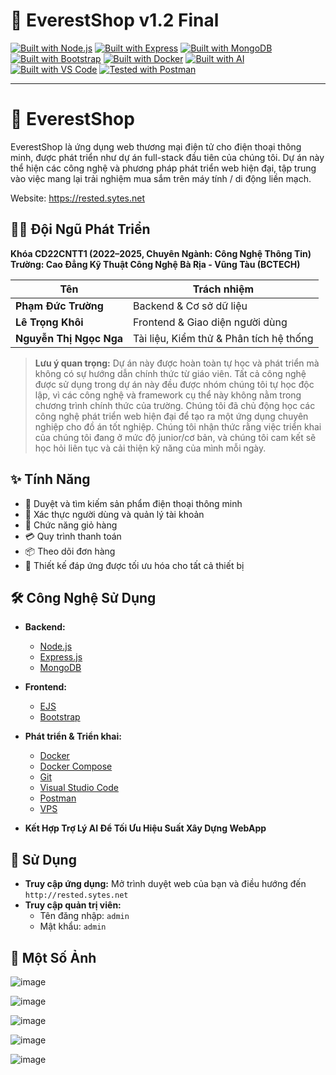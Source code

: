 # 📱 EverestShop v1.2 Final 

[![Built with Node.js](https://img.shields.io/badge/Node.js-43853D?style=for-the-badge&logo=node.js&logoColor=white)](https://nodejs.org/)
[![Built with Express](https://img.shields.io/badge/Express-000000?style=for-the-badge&logo=express&logoColor=white)](https://expressjs.com/)
[![Built with MongoDB](https://img.shields.io/badge/MongoDB-4EA94B?style=for-the-badge&logo=mongodb&logoColor=white)](https://www.mongodb.com/)
[![Built with Bootstrap](https://img.shields.io/badge/Bootstrap-563D7C?style=for-the-badge&logo=bootstrap&logoColor=white)](https://getbootstrap.com/)
[![Built with Docker](https://img.shields.io/badge/Docker-2496ED?style=for-the-badge&logo=docker&logoColor=white)](https://www.docker.com/)
[![Built with AI](https://img.shields.io/badge/Built%20with-AI%20Assistance-blueviolet?style=for-the-badge&logo=OpenAI&logoColor=white)](https://openai.com/)
[![Built with VS Code](https://img.shields.io/badge/VS%20Code-007ACC?style=for-the-badge&logo=visualstudiocode&logoColor=white)](https://code.visualstudio.com/)
[![Tested with Postman](https://img.shields.io/badge/Postman-FF6C37?style=for-the-badge&logo=postman&logoColor=white)](https://www.postman.com/)

---
# 📱 EverestShop

EverestShop là ứng dụng web thương mại điện tử cho điện thoại thông minh, được phát triển như dự án full-stack đầu tiên của chúng tôi. Dự án này thể hiện các công nghệ và phương pháp phát triển web hiện đại, tập trung vào việc mang lại trải nghiệm mua sắm trên máy tính / di động liền mạch.

Website: https://rested.sytes.net

## 👨‍💻 Đội Ngũ Phát Triển

**Khóa CD22CNTT1 (2022–2025, Chuyên Ngành: Công Nghệ Thông Tin)**  
**Trường: Cao Đẳng Kỹ Thuật Công Nghệ Bà Rịa - Vũng Tàu (BCTECH)**

| Tên | Trách nhiệm |
|------|-----------------|
| **Phạm Đức Trường** | Backend & Cơ sở dữ liệu |
| **Lê Trọng Khôi** | Frontend & Giao diện người dùng |
| **Nguyễn Thị Ngọc Nga** | Tài liệu, Kiểm thử & Phân tích hệ thống |

> **Lưu ý quan trọng:** Dự án này được hoàn toàn tự học và phát triển mà không có sự hướng dẫn chính thức từ giáo viên. Tất cả công nghệ được sử dụng trong dự án này đều được nhóm chúng tôi tự học độc lập, vì các công nghệ và framework cụ thể này không nằm trong chương trình chính thức của trường. Chúng tôi đã chủ động học các công nghệ phát triển web hiện đại để tạo ra một ứng dụng chuyên nghiệp cho đồ án tốt nghiệp. Chúng tôi nhận thức rằng việc triển khai của chúng tôi đang ở mức độ junior/cơ bản, và chúng tôi cam kết sẽ học hỏi liên tục và cải thiện kỹ năng của mình mỗi ngày.

## ✨ Tính Năng

- 📱 Duyệt và tìm kiếm sản phẩm điện thoại thông minh
- 🔐 Xác thực người dùng và quản lý tài khoản
- 🛒 Chức năng giỏ hàng
- 💳 Quy trình thanh toán
- 📦 Theo dõi đơn hàng
- 📱 Thiết kế đáp ứng được tối ưu hóa cho tất cả thiết bị

## 🛠️ Công Nghệ Sử Dụng

- **Backend:**
  - [Node.js](https://nodejs.org/) 
  - [Express.js](https://expressjs.com/) 
  - [MongoDB](https://www.mongodb.com/) 
  
- **Frontend:**
  - [EJS](https://ejs.co/)
  - [Bootstrap](https://getbootstrap.com/) 
  
- **Phát triển & Triển khai:**
  - [Docker](https://www.docker.com/) 
  - [Docker Compose](https://docs.docker.com/compose/) 
  - [Git](https://git-scm.com/) 
  - [Visual Studio Code](https://code.visualstudio.com/) 
  - [Postman](https://www.postman.com/) 
  - [VPS](https://en.wikipedia.org/wiki/Virtual_private_server) 

- **Kết Hợp Trợ Lý AI Để Tối Ưu Hiệu Suất Xây Dựng WebApp**


## 🔧 Sử Dụng

- **Truy cập ứng dụng:** Mở trình duyệt web của bạn và điều hướng đến `http://rested.sytes.net`
- **Truy cập quản trị viên:** 
  - Tên đăng nhập: `admin`
  - Mật khẩu: `admin`

## 📸 Một Số Ảnh

![image](https://github.com/user-attachments/assets/386b0e95-b12d-48ee-89c4-f203eb729d5b)


![image](https://github.com/user-attachments/assets/83fd3b6c-521d-480a-94ee-c728bfa4429e)


![image](https://github.com/user-attachments/assets/2d705784-0006-4129-b3b7-37ce5fbe2608)


![image](https://github.com/user-attachments/assets/890b6377-83bb-409b-9e65-e8ed76d9392a)


![image](https://github.com/user-attachments/assets/648686cd-2e11-4f0c-b4f9-2954acbd285d)
